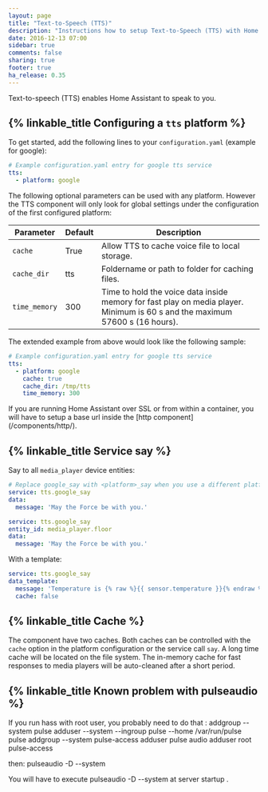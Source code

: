 ```yaml
---
layout: page
title: "Text-to-Speech (TTS)"
description: "Instructions how to setup Text-to-Speech (TTS) with Home Assistant."
date: 2016-12-13 07:00
sidebar: true
comments: false
sharing: true
footer: true
ha_release: 0.35
---
```


Text-to-speech (TTS) enables Home Assistant to speak to you.

## {% linkable_title Configuring a `tts` platform %}

To get started, add the following lines to your `configuration.yaml` (example for google):

```yaml
# Example configuration.yaml entry for google tts service
tts:
  - platform: google
```

The following optional parameters can be used with any platform. However the TTS component will only look for global settings under the configuration of the first configured platform:

| Parameter           | Default | Description                                                                                                                                                                                                                                                                                                                                                                               |
|---------------------|---------|-------------------------------------------------------------------------------------------------------------------------------------------------------------------------------------------------------------------------------------------------------------------------------------------------------------------------------------------------------------------------------------------|
| `cache` | True    | Allow TTS to cache voice file to local storage. |
| `cache_dir`  | tts      | Foldername or path to folder for caching files. |
| `time_memory`     | 300     | Time to hold the voice data inside memory for fast play on media player. Minimum is 60 s and the maximum 57600 s (16 hours). |

The extended example from above would look like the following sample:

```yaml
# Example configuration.yaml entry for google tts service
tts:
  - platform: google
    cache: true
    cache_dir: /tmp/tts
    time_memory: 300
```

<p class='note'>
If you are running Home Assistant over SSL or from within a container, you will have to setup a base url inside the [http component](/components/http/).
</p>

## {% linkable_title Service say %}

Say to all `media_player` device entities:

```yaml
# Replace google_say with <platform>_say when you use a different platform.
service: tts.google_say
data:
  message: 'May the Force be with you.'
```

```yaml
service: tts.google_say
entity_id: media_player.floor
data:
  message: 'May the Force be with you.'
```

With a template:

```yaml
service: tts.google_say
data_template:
  message: 'Temperature is {% raw %}{{ sensor.temperature }}{% endraw %}.'
  cache: false
```

## {% linkable_title Cache %}

The component have two caches. Both caches can be controlled with the `cache` option in the  platform configuration or the service call `say`. A long time cache will be located on the file system. The in-memory cache for fast responses to media players will be auto-cleaned after a short period.

## {% linkable_title Known problem with pulseaudio %}

If you run hass with root user, you probably need to do that :
addgroup --system pulse
adduser --system --ingroup pulse --home /var/run/pulse pulse
addgroup --system pulse-access
adduser pulse audio
adduser root pulse-access

then:
pulseaudio -D --system

You will have to execute pulseaudio -D --system at server startup .
